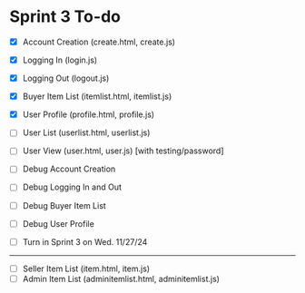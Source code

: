 # Sprint 3 To-do

- [X] Account Creation (create.html, create.js)
- [X] Logging In (login.js)
- [X] Logging Out (logout.js)

- [X] Buyer Item List (itemlist.html, itemlist.js)
- [X] User Profile (profile.html, profile.js)

- [ ] User List (userlist.html, userlist.js)
- [ ] User View (user.html, user.js) [with testing/password]

- [ ] Debug Account Creation
- [ ] Debug Logging In and Out
- [ ] Debug Buyer Item List
- [ ] Debug User Profile

- [ ] Turn in Sprint 3 on Wed. 11/27/24

<hr/>

- [ ] Seller Item List (item.html, item.js)
- [ ] Admin Item List (adminitemlist.html, adminitemlist.js)